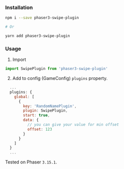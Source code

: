 ### Installation

```bash
npm i --save phaser3-swipe-plugin

# Or 

yarn add phaser3-swipe-plugin
```

### Usage

1. Import
```js
import SwipePlugin from 'phaser3-swipe-plugin'
```

2. Add to config (GameConfig) `plugins` property.

```js
  ...
  plugins: {
    global: [
      {
        key: 'RandomNamePlugin',
        plugin: SwipePlugin,
        start: true,
        data: {
          // you can give your value for min offset
          offset: 123
        }
      }
    ]
  }
  ...
```

Tested on Phaser `3.15.1`.
